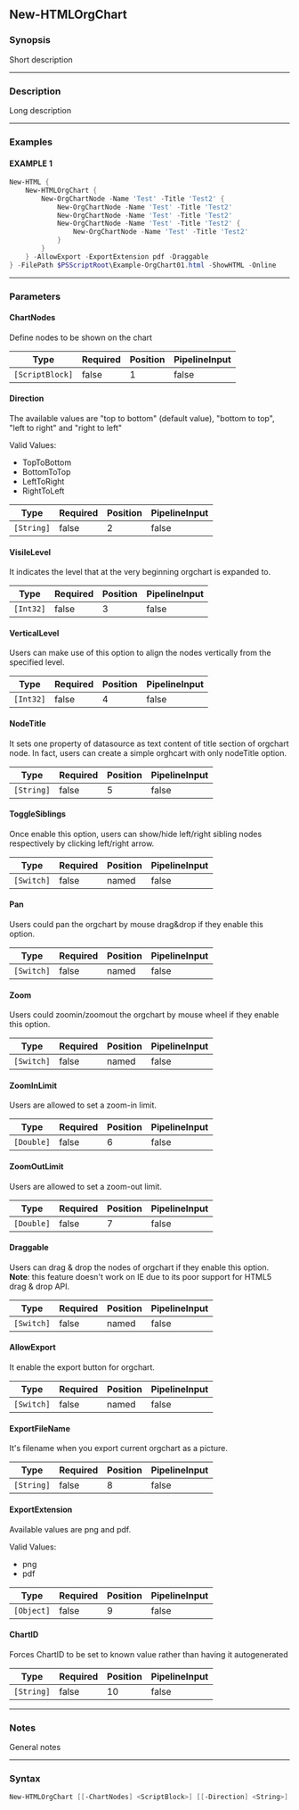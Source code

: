 New-HTMLOrgChart
----------------




### Synopsis
Short description



---


### Description

Long description



---


### Examples
#### EXAMPLE 1
```PowerShell
New-HTML {
    New-HTMLOrgChart {
        New-OrgChartNode -Name 'Test' -Title 'Test2' {
            New-OrgChartNode -Name 'Test' -Title 'Test2'
            New-OrgChartNode -Name 'Test' -Title 'Test2'
            New-OrgChartNode -Name 'Test' -Title 'Test2' {
                New-OrgChartNode -Name 'Test' -Title 'Test2'
            }
        }
    } -AllowExport -ExportExtension pdf -Draggable
} -FilePath $PSScriptRoot\Example-OrgChart01.html -ShowHTML -Online
```



---


### Parameters
#### **ChartNodes**

Define nodes to be shown on the chart






|Type           |Required|Position|PipelineInput|
|---------------|--------|--------|-------------|
|`[ScriptBlock]`|false   |1       |false        |



#### **Direction**

The available values are "top to bottom" (default value), "bottom to top", "left to right" and "right to left"



Valid Values:

* TopToBottom
* BottomToTop
* LeftToRight
* RightToLeft






|Type      |Required|Position|PipelineInput|
|----------|--------|--------|-------------|
|`[String]`|false   |2       |false        |



#### **VisileLevel**

It indicates the level that at the very beginning orgchart is expanded to.






|Type     |Required|Position|PipelineInput|
|---------|--------|--------|-------------|
|`[Int32]`|false   |3       |false        |



#### **VerticalLevel**

Users can make use of this option to align the nodes vertically from the specified level.






|Type     |Required|Position|PipelineInput|
|---------|--------|--------|-------------|
|`[Int32]`|false   |4       |false        |



#### **NodeTitle**

It sets one property of datasource as text content of title section of orgchart node. In fact, users can create a simple orghcart with only nodeTitle option.






|Type      |Required|Position|PipelineInput|
|----------|--------|--------|-------------|
|`[String]`|false   |5       |false        |



#### **ToggleSiblings**

Once enable this option, users can show/hide left/right sibling nodes respectively by clicking left/right arrow.






|Type      |Required|Position|PipelineInput|
|----------|--------|--------|-------------|
|`[Switch]`|false   |named   |false        |



#### **Pan**

Users could pan the orgchart by mouse drag&drop if they enable this option.






|Type      |Required|Position|PipelineInput|
|----------|--------|--------|-------------|
|`[Switch]`|false   |named   |false        |



#### **Zoom**

Users could zoomin/zoomout the orgchart by mouse wheel if they enable this option.






|Type      |Required|Position|PipelineInput|
|----------|--------|--------|-------------|
|`[Switch]`|false   |named   |false        |



#### **ZoomInLimit**

Users are allowed to set a zoom-in limit.






|Type      |Required|Position|PipelineInput|
|----------|--------|--------|-------------|
|`[Double]`|false   |6       |false        |



#### **ZoomOutLimit**

Users are allowed to set a zoom-out limit.






|Type      |Required|Position|PipelineInput|
|----------|--------|--------|-------------|
|`[Double]`|false   |7       |false        |



#### **Draggable**

Users can drag & drop the nodes of orgchart if they enable this option. **Note**: this feature doesn't work on IE due to its poor support for HTML5 drag & drop API.






|Type      |Required|Position|PipelineInput|
|----------|--------|--------|-------------|
|`[Switch]`|false   |named   |false        |



#### **AllowExport**

It enable the export button for orgchart.






|Type      |Required|Position|PipelineInput|
|----------|--------|--------|-------------|
|`[Switch]`|false   |named   |false        |



#### **ExportFileName**

It's filename when you export current orgchart as a picture.






|Type      |Required|Position|PipelineInput|
|----------|--------|--------|-------------|
|`[String]`|false   |8       |false        |



#### **ExportExtension**

Available values are png and pdf.



Valid Values:

* png
* pdf






|Type      |Required|Position|PipelineInput|
|----------|--------|--------|-------------|
|`[Object]`|false   |9       |false        |



#### **ChartID**

Forces ChartID to be set to known value rather than having it autogenerated






|Type      |Required|Position|PipelineInput|
|----------|--------|--------|-------------|
|`[String]`|false   |10      |false        |





---


### Notes
General notes



---


### Syntax
```PowerShell
New-HTMLOrgChart [[-ChartNodes] <ScriptBlock>] [[-Direction] <String>] [[-VisileLevel] <Int32>] [[-VerticalLevel] <Int32>] [[-NodeTitle] <String>] [-ToggleSiblings] [-Pan] [-Zoom] [[-ZoomInLimit] <Double>] [[-ZoomOutLimit] <Double>] [-Draggable] [-AllowExport] [[-ExportFileName] <String>] [[-ExportExtension] <Object>] [[-ChartID] <String>] [<CommonParameters>]
```
